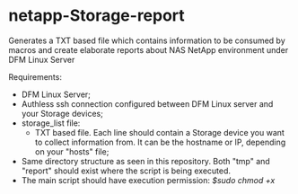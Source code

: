 # netapp-Storage-report
Generates a TXT based file which contains information to be consumed by macros and create elaborate reports about NAS NetApp environment under DFM Linux Server

Requirements:

- DFM Linux Server;
- Authless ssh connection configured between DFM Linux server and your Storage devices;
- storage_list file:
  -  TXT based file. Each line should contain a Storage device you want to collect information from. It can be the hostname or IP, depending on your "hosts" file;
- Same directory structure as seen in this repository. Both "tmp" and "report" should exist where the script is being executed.
- The main script should have execution permission: *$sudo chmod +x <script>* should do the magic.

